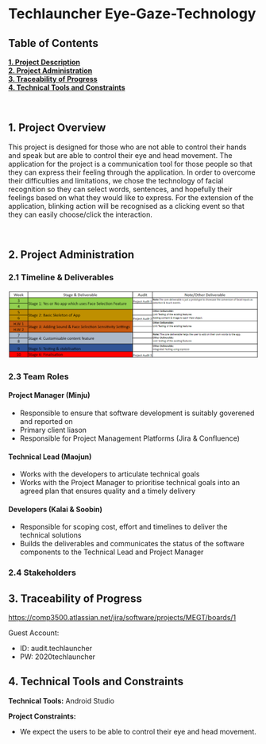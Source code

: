 # Techlauncher Eye-Gaze-Technology
<h2><a name = "content"> Table of Contents </a></h2>

<a href = "#Title1"><b> 1. Project Description </b></a><br/>
<a href = "#Title2"><b> 2. Project Administration </b></a><br/>
<a href = "#Title3"><b> 3. Traceability of Progress </b></a><br/> 
<a href = "#Title5"><b> 4. Technical Tools and Constraints </b></a><br/>


<br />

<h2><a name = "Title1"> 1. Project Overview </a></h2>

This project is designed for those who are not able to control their hands and speak but are able to control their eye and head movement. The application for the project is a communication tool for those people so that they can express their feeling through the application. In order to overcome their difficulties and limitations, we chose the technology of facial recognition so they can select words, sentences, and hopefully their feelings based on what they would like to express. For the extension of the application, blinking action will be recognised as a clicking event so that they can easily choose/click the interaction.

<br />

<h2><a name = "Title2"> 2. Project Administration </a></h2>

<h3> 2.1 Timeline  & Deliverables</h3>

![Schedule](Resources/Schedule.png)






<h3> 2.3 Team Roles </h3>

#### Project Manager (Minju)
 - Responsible to ensure that software development is suitably goverened and reported on
 - Primary client liason
 - Responsible for Project Management Platforms (Jira & Confluence)
 
#### Technical Lead (Maojun)
 - Works with the developers to articulate technical goals
 - Works with the Project Manager to prioritise technical goals into an agreed plan that ensures quality and a timely delivery 

#### Developers (Kalai & Soobin)
 - Responsible for scoping cost, effort and timelines to deliver the technical solutions 
 - Builds the deliverables and communicates the status of the software components to the Technical Lead and Project Manager

<h3> 2.4 Stakeholders </h3>



<h2><a name = "Title3"> 3. Traceability of Progress</a></h2>

https://comp3500.atlassian.net/jira/software/projects/MEGT/boards/1

Guest Account:
 - ID: audit.techlauncher
 - PW: 2020techlauncher

<h2><a name = "Title3"> 4. Technical Tools and Constraints</a></h2>

**Technical Tools:**
Android Studio

**Project Constraints:**
 - We expect the users to be able to control their eye and head movement.



